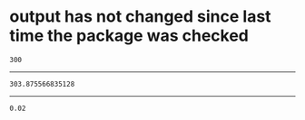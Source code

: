 # output has not changed since last time the package was checked

    300

---

    303.875566835128

---

    0.02

